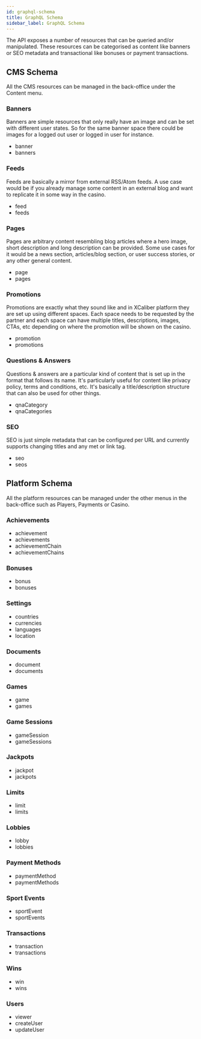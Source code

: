 ```yaml
---
id: graphql-schema
title: GraphQL Schema
sidebar_label: GraphQL Schema
---
```


The API exposes a number of resources that can be queried and/or manipulated. These resources can be categorised as content like banners or SEO metadata and transactional like bonuses or payment transactions.

## CMS Schema
All the CMS resources can be managed in the back-office under the Content menu.

### Banners
Banners are simple resources that only really have an image and can be set with different user states. So for the same banner space there could be images for a logged out user or logged in user for instance.

* banner
* banners

### Feeds
Feeds are basically a mirror from external RSS/Atom feeds. A use case would be if you already manage some content in an external blog and want to replicate it in some way in the casino.

* feed
* feeds

### Pages
Pages are arbitrary content resembling blog articles where a hero image, short description and long description can be provided. Some use cases for it would be a news section, articles/blog section, or user success stories, or any other general content.

* page
* pages

### Promotions
Promotions are exactly what they sound like and in XCaliber platform they are set up using different spaces. Each space needs to be requested by the partner and each space can have multiple titles, descriptions, images, CTAs, etc depending on where the promotion will be shown on the casino.

* promotion
* promotions

### Questions & Answers
Questions & answers are a particular kind of content that is set up in the format that follows its name. It's particularly useful for content like privacy policy, terms and conditions, etc. It's basically a title/description structure that can also be used for other things.

* qnaCategory
* qnaCategories

### SEO
SEO is just simple metadata that can be configured per URL and currently supports changing titles and any met or link tag.

* seo
* seos

## Platform Schema
All the platform resources can be managed under the other menus in the back-office such as Players, Payments or Casino.

### Achievements
* achievement
* achievements
* achievementChain
* achievementChains

### Bonuses
* bonus
* bonuses

### Settings
* countries
* currencies
* languages
* location

### Documents
* document
* documents

### Games
* game
* games

### Game Sessions
* gameSession
* gameSessions

### Jackpots
* jackpot
* jackpots

### Limits
* limit
* limits

### Lobbies
* lobby
* lobbies

### Payment Methods
* paymentMethod
* paymentMethods

### Sport Events
* sportEvent
* sportEvents

### Transactions
* transaction
* transactions

### Wins
* win
* wins

### Users
* viewer
* createUser
* updateUser
